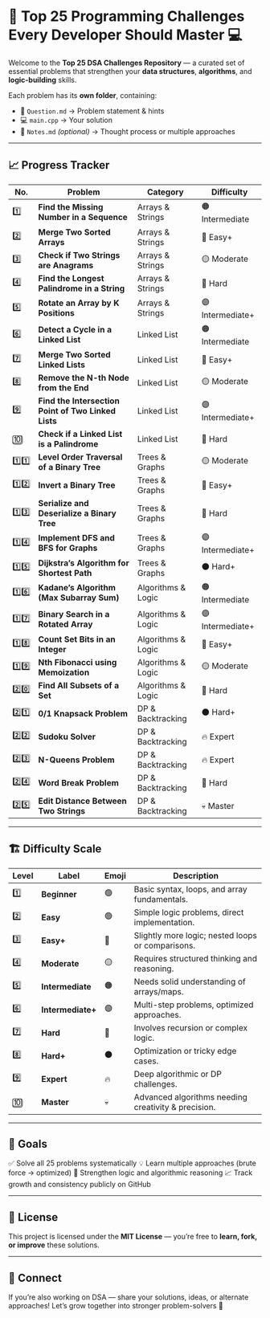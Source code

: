 # 🧠 Top 25 Programming Challenges Every Developer Should Master 💻

Welcome to the **Top 25 DSA Challenges Repository** —
a curated set of essential problems that strengthen your **data structures**, **algorithms**, and **logic-building** skills.

Each problem has its **own folder**, containing:

* 📝 `Question.md` → Problem statement & hints
* 💻 `main.cpp` → Your solution
* 🧩 `Notes.md` *(optional)* → Thought process or multiple approaches

---

## 📈 Progress Tracker

| No.    | Problem                                              | Category           | Difficulty             |
| ------ | ---------------------------------------------------  | ------------------ | ---------------------- |
| 1️⃣     | **Find the Missing Number in a Sequence**            | Arrays & Strings   | 🟠 Intermediate        |
| 2️⃣     | **Merge Two Sorted Arrays**                          | Arrays & Strings   | 🔵 Easy+               |
| 3️⃣     | **Check if Two Strings are Anagrams**                | Arrays & Strings   | 🟡 Moderate            |
| 4️⃣     | **Find the Longest Palindrome in a String**          | Arrays & Strings   | 🔴 Hard                |
| 5️⃣     | **Rotate an Array by K Positions**                   | Arrays & Strings   | 🟣 Intermediate+       |
| 6️⃣     | **Detect a Cycle in a Linked List**                  | Linked List        | 🟠 Intermediate        |
| 7️⃣     | **Merge Two Sorted Linked Lists**                    | Linked List        | 🔵 Easy+               |
| 8️⃣     | **Remove the N-th Node from the End**                | Linked List        | 🟡 Moderate            |
| 9️⃣     | **Find the Intersection Point of Two Linked Lists**  | Linked List        | 🟣 Intermediate+       |
| 🔟     | **Check if a Linked List is a Palindrome**           | Linked List        | 🔴 Hard                |
| 1️⃣1️⃣   | **Level Order Traversal of a Binary Tree**           | Trees & Graphs     | 🟡 Moderate            |
| 1️⃣2️⃣   | **Invert a Binary Tree**                             | Trees & Graphs     | 🔵 Easy+               |
| 1️⃣3️⃣   | **Serialize and Deserialize a Binary Tree**          | Trees & Graphs     | 🔴 Hard                |
| 1️⃣4️⃣   | **Implement DFS and BFS for Graphs**                 | Trees & Graphs     | 🟣 Intermediate+       |
| 1️⃣5️⃣   | **Dijkstra’s Algorithm for Shortest Path**           | Trees & Graphs     | ⚫ Hard+               |
| 1️⃣6️⃣   | **Kadane’s Algorithm (Max Subarray Sum)**            | Algorithms & Logic | 🟠 Intermediate        |
| 1️⃣7️⃣   | **Binary Search in a Rotated Array**                 | Algorithms & Logic | 🟣 Intermediate+       |
| 1️⃣8️⃣   | **Count Set Bits in an Integer**                     | Algorithms & Logic | 🔵 Easy+               |
| 1️⃣9️⃣   | **Nth Fibonacci using Memoization**                  | Algorithms & Logic | 🟡 Moderate            |
| 2️⃣0️⃣   | **Find All Subsets of a Set**                        | Algorithms & Logic | 🔴 Hard                |
| 2️⃣1️⃣   | **0/1 Knapsack Problem**                             | DP & Backtracking  | ⚫ Hard+               |
| 2️⃣2️⃣   | **Sudoku Solver**                                    | DP & Backtracking  | 🔥 Expert              |
| 2️⃣3️⃣   | **N-Queens Problem**                                 | DP & Backtracking  | 🔥 Expert              |
| 2️⃣4️⃣   | **Word Break Problem**                               | DP & Backtracking  | 🔴 Hard                |
| 2️⃣5️⃣   | **Edit Distance Between Two Strings**                | DP & Backtracking  | 💀 Master              |

---

## 🏗️ Difficulty Scale

| Level | Label             | Emoji  | Description                                         |
| ----- | ----------------- | -----  | --------------------------------------------------  |
| 1️⃣   | **Beginner**       | 🟢    | Basic syntax, loops, and array fundamentals.         |
| 2️⃣   | **Easy**           | 🟢    | Simple logic problems, direct implementation.        |
| 3️⃣   | **Easy+**          | 🔵    | Slightly more logic; nested loops or comparisons.    |
| 4️⃣   | **Moderate**       | 🟡    | Requires structured thinking and reasoning.          |
| 5️⃣   | **Intermediate**   | 🟠    | Needs solid understanding of arrays/maps.            |
| 6️⃣   | **Intermediate+**  | 🟣    | Multi-step problems, optimized approaches.           |
| 7️⃣   | **Hard**           | 🔴    | Involves recursion or complex logic.                 |
| 8️⃣   | **Hard+**          | ⚫    | Optimization or tricky edge cases.                   |
| 9️⃣   | **Expert**         | 🔥    | Deep algorithmic or DP challenges.                   |
| 🔟   | **Master**         | 💀    | Advanced algorithms needing creativity & precision.  |

---

## 🎯 Goals

✅ Solve all 25 problems systematically
💡 Learn multiple approaches (brute force → optimized)
🧠 Strengthen logic and algorithmic reasoning
📈 Track growth and consistency publicly on GitHub

---

## 📜 License

This project is licensed under the **MIT License** — you’re free to **learn, fork, or improve** these solutions.

---

## 🧭 Connect

If you’re also working on DSA — share your solutions, ideas, or alternate approaches!
Let’s grow together into stronger problem-solvers 🚀